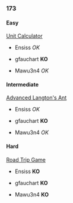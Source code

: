 ### 173

#### Easy

[Unit Calculator](http://www.reddit.com/r/dailyprogrammer/comments/2bxntq/7282014_challenge_173_easy_unit_calculator/)

* Ensiss _OK_

* gfauchart **KO**

* Mawu3n4 _OK_


#### Intermediate

[Advanced Langton's Ant](http://www.reddit.com/r/dailyprogrammer/comments/2c4ka3/7302014_challenge_173_intermediate_advanced/)

* Ensiss _OK_

* gfauchart **KO**

* Mawu3n4 _OK_


#### Hard

[Road Trip Game](http://www.reddit.com/r/dailyprogrammer/comments/2ccipl/8012014_challenge_173_hard_road_trip_game/)

* Ensiss **KO**

* gfauchart **KO**

* Mawu3n4 **KO**
